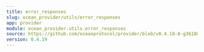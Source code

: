 ```yaml
---
title: error_responses
slug: ocean_provider/utils/error_responses
app: provider
module: ocean_provider.utils.error_responses
source: https://github.com/oceanprotocol/provider/blob/v0.4.18-8-g361885d/ocean_provider/utils/error_responses.py
version: 0.4.19
---
```

